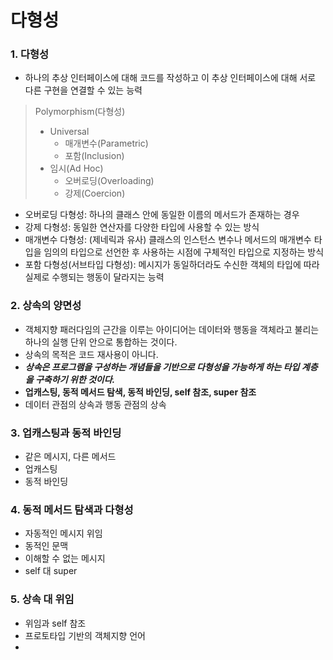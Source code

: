 # 다형성

### 1. 다형성
- 하나의 추상 인터페이스에 대해 코드를 작성하고 이 추상 인터페이스에 대해 서로 다른 구현을 연결할 수 있는 능력
> Polymorphism(다형성)
> - Universal
>   - 매개변수(Parametric)
>   - 포함(Inclusion)
> - 임시(Ad Hoc)
>   - 오버로딩(Overloading)
>   - 강제(Coercion)

- 오버로딩 다형성: 하나의 클래스 안에 동일한 이름의 메서드가 존재하는 경우
- 강제 다형성: 동일한 연산자를 다양한 타입에 사용할 수 있는 방식
- 매개변수 다형성: (제네릭과 유사) 클래스의 인스턴스 변수나 메서드의 매개변수 타입을 임의의 타입으로 선언한 후 사용하는 시점에 구체적인 타입으로 지정하는 방식
- 포함 다형성(서브타입 다형성): 메시지가 동일하더라도 수신한 객체의 타입에 따라 실제로 수행되는 행동이 달라지는 능력

### 2. 상속의 양면성
- 객체지향 패러다임의 근간을 이루는 아이디어는 데이터와 행동을 객체라고 불리는 하나의 실행 단위 안으로 통합하는 것이다.
- 상속의 목적은 코드 재사용이 아니다.
- ***상속은 프로그램을 구성하는 개념들을 기반으로 다형성을 가능하게 하는 타입 계층을 구축하기 위한 것이다.***
- **업캐스팅, 동적 메서드 탐색, 동적 바인딩, self 참조, super 참조**
- 데이터 관점의 상속과 행동 관점의 상속

### 3. 업캐스팅과 동적 바인딩
- 같은 메시지, 다른 메서드
- 업캐스팅
- 동적 바인딩

### 4. 동적 메서드 탐색과 다형성
- 자동적인 메시지 위임
- 동적인 문맥
- 이해할 수 없는 메시지
- self 대 super

### 5. 상속 대 위임
- 위임과 self 참조
- 프로토타입 기반의 객체지향 언어
- 

